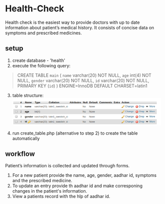 # Health-Check
Health check is the easiest way to provide doctors with up to date information about patient’s medical history. 
It consists of concise data on symptoms and prescribed medicines.
## setup
1. create database - 'health'
2. execute the following query:
> CREATE TABLE `main` (
 `name` varchar(20) NOT NULL,
 `age` int(4) NOT NULL,
 `gender` varchar(20) NOT NULL,
 `id` varchar(20) NOT NULL,
 PRIMARY KEY (`id`)
) ENGINE=InnoDB DEFAULT CHARSET=latin1

3. table structure:
![alt text](main-table-structure.png "Logo Title Text 1")

4. run create_table.php (alternative to step 2) to create the table automatically 

## workflow
Patient’s information is collected and updated through forms.

1. For a new patient provide the name, age, gender, aadhar id, symptoms and the prescribed medicine.
2. To update an entry provide th aadhar id and make corresponing changes in the patient's information.
3. View a patients record with the hlp of aadhar id.

